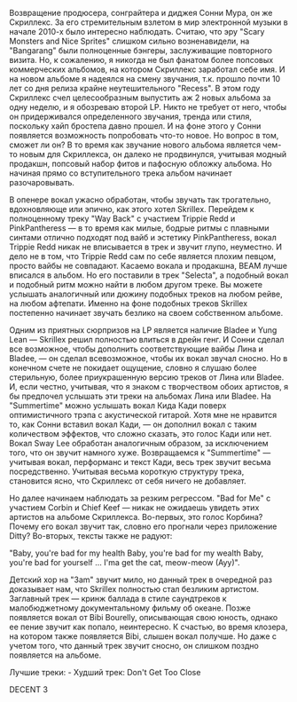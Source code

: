 Возвращение продюсера, сонграйтера и диджея Сонни Мура, он же Скриллекс. За его стремительным взлетом в мир электронной музыки в начале 2010-х было интересно наблюдать. Считаю, что эру "Scary Monsters and Nice Sprites" слишком сильно возненавидели, на "Bangarang" были полноценные бэнгеры, заслуживащие повторного визита. Но, к сожалению, я никогда не был фанатом более попсовых коммерческих альбомов, на котором Скриллекс заработал себе имя. И на новом альбоме я надеялся на смену звучания, т.к. прошло почти 10 лет со дня релиза крайне неутешительного "Recess". В этом году Скриллекс счел целесообразным выпустить аж 2 новых альбома за одну неделю, и я обозреваю второй LP. Никто не требует от него, чтобы он придерживался определенного звучания, тренда или стиля, поскольку хайп бростепа давно прошел. И на фоне этого у Сонни появляется возможность попробовать что-то новое. Но вопрос в том, сможет ли он? В то время как звучание нового альбома является чем-то новым для Скриллекса, он далеко не продвинулся, учитывая модный продакшн, попсовый набор фитов и пафосную обложку альбома. Но начиная прямо со вступительного трека альбом начинает разочаровывать.

В опенере вокал ужасно обработан, чтобы звучать так трогательно, вдохновляюще или эпично, как этого хотел Skrillex. Перейдем к полноценному треку "Way Back" с участием Trippie Redd и PinkPantheress — в то время как милые, бодрые ритмы с плавными синтами отлично подходят под вайб и эстетику PinkPantheress, вокал Trippie Redd никак не вписывается в трек и звучит глупо, неуместно. И дело не в том, что Trippie Redd сам по себе является плохим певцом, просто вайбы не совпадают. Касаемо вокала и продакшна, BEAM лучше вписался в альбом. Но его поставили в трек "Selecta", а подобный вокал и подобный ритм можно найти в любом другом треке. Вы можете услышать аналогичный или дюжину подобных треков на любом рейве, на любом афтепати. Именно на фоне подобных треков Skrillex постепенно начинает звучать безлико на своем собственном альбоме.

Одним из приятных сюрпризов на LP является наличие Bladee и Yung Lean — Skrillex решил полностью влиться в дрейн генг. И Сонни сделал все возможное, чтобы дополнить соответствующие вайбы Лина и Bladee, — он сделал всевозможное, чтобы их вокал звучал сносно. Но в конечном счете не покидает ощущение, словно я слушаю более стерильную, более приукрашенную версию треков от Лина или Bladee. И, если честно, учитывая, что я знаком с творчеством обоих артистов, я бы предпочел услышать эти треки на альбомах Лина или Bladee. На "Summertime" можно услышать вокал Кида Кади поверх оптимистичного трэпа с акустической гитарой. Хотя мне не нравится то, как Сонни вставил вокал Кади, — он дополнил вокал с таким количеством эффектов, что сложно сказать, это голос Кади или нет. Вокал Sway Lee обработан аналогичным образом, за исключением того, что он звучит намного хуже. Возвращаемся к "Summertime" — учитывая вокал, перформанс и текст Кади, весь трек звучит весьма посредственно. Учитывая весьма короткую структуру трека, становится ясно, что Скриллекс от себя ничего не добавляет.

Но далее начинаем наблюдать за резким регрессом. "Bad for Me" с участием Corbin и Chief Keef — никак не ожидаешь увидеть этих артистов на альбоме Скриллекса. Во-первых, это голос Корбина? Почему его вокал звучит так, словно его прогнали через приложение Ditty? Во-вторых, тексты также не радуют:

"Baby, you're bad for my health
Baby, you're bad for my wealth
Baby, you're bad for yourself
...
I'ma get the cat, meow-meow (Ayy)".

Детский хор на "3am" звучит мило, но данный трек в очередной раз доказывает нам, что Skrillex полностью стал безликим артистом. Заглавный трек — кринж баллада в стиле саундтреков к малобюджетному документальному фильму об океане. Позже появляется вокал от Bibi Bourelly, описывающая свою юность, однако ее пение звучит как попало, неинтересно. К счастью, во время клозера, на котором также появляется Bibi, слышен вокал получше. Но даже с учетом того, что данный трек звучит сносно, он слишком поздно появляется на альбоме.

Лучшие треки: -
Худший трек: Don't Get Too Close

DECENT 3
